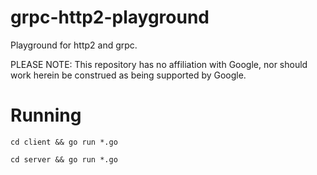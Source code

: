 # grpc-http2-playground
Playground for http2 and grpc.

PLEASE NOTE: This repository has no affiliation with Google, nor should work herein be construed as being supported by Google.

# Running

```
cd client && go run *.go
```

```
cd server && go run *.go
```
